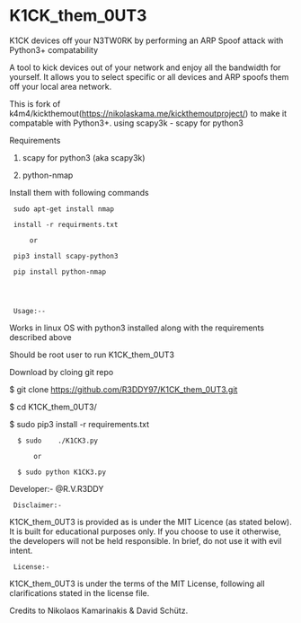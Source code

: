 # K1CK_them_0UT3
K1CK  devices off your N3TW0RK by performing an ARP Spoof attack with Python3+ compatability

A tool to kick devices out of your network and enjoy all the bandwidth for yourself. It allows you to select specific or all devices and ARP spoofs them off your local area network.

This is fork of k4m4/kickthemout(https://nikolaskama.me/kickthemoutproject/) to make it compatable with Python3+.
using scapy3k - scapy for python3




Requirements 

 1. scapy for python3 (aka scapy3k)
    
 2. python-nmap
 
 Install them with following commands 
 
     sudo apt-get install nmap
 
     install -r requirments.txt
 
         or 
    
     pip3 install scapy-python3
   
     pip install python-nmap
  
  


     Usage:--

  Works in linux OS  with python3 installed along with the requirements described above

  Should be root user to run K1CK_them_0UT3

  Download by cloing git repo 

  $ git clone https://github.com/R3DDY97/K1CK_them_0UT3.git

  $ cd K1CK_them_0UT3/

  $ sudo pip3 install -r requirements.txt

      $ sudo    ./K1CK3.py
   
          or
   
      $ sudo python K1CK3.py


  
  Developer:- @R.V.R3DDY


     Disclaimer:-

  K1CK_them_0UT3 is provided as is under the MIT Licence (as stated below). It is built for educational purposes only. If you    choose to use it otherwise, the developers will not be held responsible. In brief, do not use it with evil intent.

     License:-

  K1CK_them_0UT3 is under the terms of the MIT License, following all clarifications stated in the license file.

  Credits to Nikolaos Kamarinakis & David Schütz.






